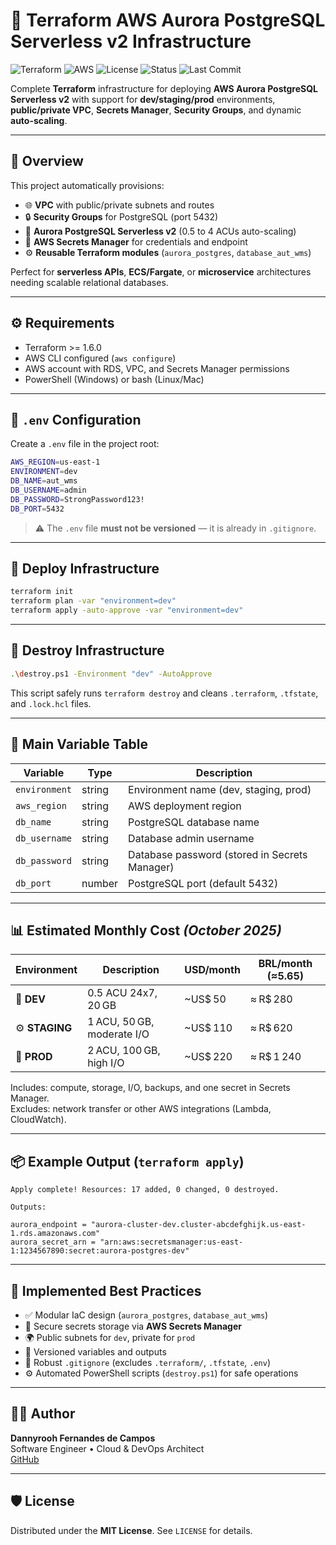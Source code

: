 # 🚀 Terraform AWS Aurora PostgreSQL Serverless v2 Infrastructure

![Terraform](https://img.shields.io/badge/Terraform-v1.6.0+-623CE4?logo=terraform&logoColor=white)
![AWS](https://img.shields.io/badge/AWS-Aurora%20Serverless%20v2-FF9900?logo=amazonaws&logoColor=white)
![License](https://img.shields.io/badge/License-MIT-green)
![Status](https://img.shields.io/badge/Status-Stable-brightgreen)
![Last Commit](https://img.shields.io/github/last-commit/dannyrooh/terraform_rds_postgresql)

Complete **Terraform** infrastructure for deploying **AWS Aurora PostgreSQL Serverless v2** with support for **dev/staging/prod** environments, **public/private VPC**, **Secrets Manager**, **Security Groups**, and dynamic **auto-scaling**.

---

## 📘 Overview

This project automatically provisions:

- 🌐 **VPC** with public/private subnets and routes  
- 🔒 **Security Groups** for PostgreSQL (port 5432)  
- 🧩 **Aurora PostgreSQL Serverless v2** (0.5 to 4 ACUs auto-scaling)  
- 🔐 **AWS Secrets Manager** for credentials and endpoint  
- ⚙️ **Reusable Terraform modules** (`aurora_postgres`, `database_aut_wms`)  

Perfect for **serverless APIs**, **ECS/Fargate**, or **microservice** architectures needing scalable relational databases.

---

## ⚙️ Requirements

- Terraform >= 1.6.0  
- AWS CLI configured (`aws configure`)  
- AWS account with RDS, VPC, and Secrets Manager permissions  
- PowerShell (Windows) or bash (Linux/Mac)

---

## 🔐 `.env` Configuration

Create a `.env` file in the project root:

```bash
AWS_REGION=us-east-1
ENVIRONMENT=dev
DB_NAME=aut_wms
DB_USERNAME=admin
DB_PASSWORD=StrongPassword123!
DB_PORT=5432
```

> ⚠️ The `.env` file **must not be versioned** — it is already in `.gitignore`.

---

## 🚀 Deploy Infrastructure

```bash
terraform init
terraform plan -var "environment=dev"
terraform apply -auto-approve -var "environment=dev"
```

---

## 🧨 Destroy Infrastructure

```bash
.\destroy.ps1 -Environment "dev" -AutoApprove
```

This script safely runs `terraform destroy` and cleans `.terraform`, `.tfstate`, and `.lock.hcl` files.

---

## 🧩 Main Variable Table

| Variable | Type | Description |
|-----------|------|-------------|
| `environment` | string | Environment name (dev, staging, prod) |
| `aws_region` | string | AWS deployment region |
| `db_name` | string | PostgreSQL database name |
| `db_username` | string | Database admin username |
| `db_password` | string | Database password (stored in Secrets Manager) |
| `db_port` | number | PostgreSQL port (default 5432) |

---

## 📊 Estimated Monthly Cost *(October 2025)*

| Environment | Description | USD/month | BRL/month (≈5.65) |
|--------------|-------------|------------|------------------|
| 🧪 **DEV** | 0.5 ACU 24x7, 20 GB | ~US$ 50 | ≈ R$ 280 |
| ⚙️ **STAGING** | 1 ACU, 50 GB, moderate I/O | ~US$ 110 | ≈ R$ 620 |
| 🚀 **PROD** | 2 ACU, 100 GB, high I/O | ~US$ 220 | ≈ R$ 1 240 |

Includes: compute, storage, I/O, backups, and one secret in Secrets Manager.  
Excludes: network transfer or other AWS integrations (Lambda, CloudWatch).

---

## 📦 Example Output (`terraform apply`)

```
Apply complete! Resources: 17 added, 0 changed, 0 destroyed.

Outputs:

aurora_endpoint = "aurora-cluster-dev.cluster-abcdefghijk.us-east-1.rds.amazonaws.com"
aurora_secret_arn = "arn:aws:secretsmanager:us-east-1:1234567890:secret:aurora-postgres-dev"
```

---

## 🧠 Implemented Best Practices

- ✅ Modular IaC design (`aurora_postgres`, `database_aut_wms`)  
- 🔐 Secure secrets storage via **AWS Secrets Manager**  
- 🌍 Public subnets for `dev`, private for `prod`  
- 🧩 Versioned variables and outputs  
- 🧹 Robust `.gitignore` (excludes `.terraform/`, `.tfstate`, `.env`)  
- ⚙️ Automated PowerShell scripts (`destroy.ps1`) for safe operations  

---

## 👨‍💻 Author

**Dannyrooh Fernandes de Campos**  
Software Engineer • Cloud & DevOps Architect  
[GitHub](https://github.com/dannyrooh)

---

## 🛡️ License

Distributed under the **MIT License**. See `LICENSE` for details.
